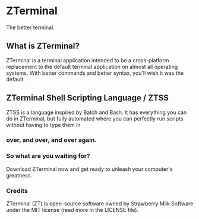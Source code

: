 # ZTerminal
The better terminal.

## What is ZTerminal?
ZTerminal is a terminal application intended to be a 
cross-platform replacement to the default terminal application
on almost all operating systems. With better commands and better syntax,
you'll wish it was the default.

## ZTerminal Shell Scripting Language / ZTSS
ZTSS is a language inspired by Batch and Bash.
It has everything you can do in ZTerminal,
but fully automated where you can perfectly run
scripts without having to type them in
### over, and over, and over again.

### So what are you waiting for?
Download ZTerminal now and get ready to
unleash your computer's greatness.

### Credits
ZTerminal (ZT) is open-source software owned by
Strawberry Milk Software under the MIT license (read more in the LICENSE file).
